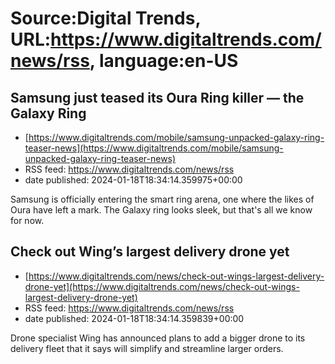 # Source:Digital Trends, URL:https://www.digitaltrends.com/news/rss, language:en-US

## Samsung just teased its Oura Ring killer — the Galaxy Ring
 - [https://www.digitaltrends.com/mobile/samsung-unpacked-galaxy-ring-teaser-news](https://www.digitaltrends.com/mobile/samsung-unpacked-galaxy-ring-teaser-news)
 - RSS feed: https://www.digitaltrends.com/news/rss
 - date published: 2024-01-18T18:34:14.359975+00:00

Samsung is officially entering the smart ring arena, one where the likes of Oura have left a mark. The Galaxy ring looks sleek, but that's all we know for now.

## Check out Wing’s largest delivery drone yet
 - [https://www.digitaltrends.com/news/check-out-wings-largest-delivery-drone-yet](https://www.digitaltrends.com/news/check-out-wings-largest-delivery-drone-yet)
 - RSS feed: https://www.digitaltrends.com/news/rss
 - date published: 2024-01-18T18:34:14.359839+00:00

Drone specialist Wing has announced plans to add a bigger drone to its delivery fleet that it says will simplify and streamline larger orders.

